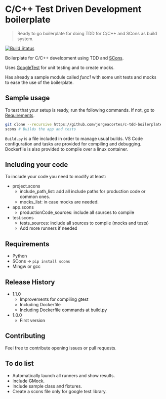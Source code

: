 # C/C++ Test Driven Development boilerplate
> Ready to go boilerplate for doing TDD for C/C++ and SCons as build system.

[![Build Status](https://travis-ci.org/jorgeacortes/cpp-tdd-boilerplate.svg?branch=master)](https://travis-ci.org/jorgeacortes/cpp-tdd-boilerplate)

Boilerplate for C/C++ development using TDD and [SCons](https://github.com/SCons/scons).

Uses [GoogleTest](https://github.com/google/googletest/) for unit testing and to create mocks.

Has already a sample module called _func1_ with some unit tests and mocks to ease the use of the boilerplate.

## Sample usage

To test that your setup is ready, run the following commands. If not, go to [Requirements](#requirements).

```sh
git clone --recursive https://github.com/jorgeacortes/c-tdd-boilerplate
scons # Builds the app and tests
```

`Build.py` is a file included in order to manage usual builds.
VS Code configuration and tasks are provided for compiling and debugging.
Dockerfile is also provided to compile over a linux container.

## Including your code

To include your code you need to modify at least:

* project.scons
  * include_path_list: add all include paths for production code or common ones.
  * mocks_list: in case mocks are needed.
* app.scons
  * productionCode_sources: include all sources to compile
* test.scons
  * tests_sources: include all sources to compile (mocks and tests)
  * Add more runners if needed

## Requirements

* Python
* SCons -> `pip install scons`
* Mingw or gcc

## Release History

* 1.1.0
    * Improvements for compiling gtest
    * Including Dockerfile
    * Including Dockerfile commands at build.py
* 1.0.0
    * First version

## Contributing

Feel free to contribute opening issues or pull requests.

## To do list

* Automatically launch all runners and show results.
* Include GMock.
* Include sample class and fixtures.
* Create a scons file only for google test library.
